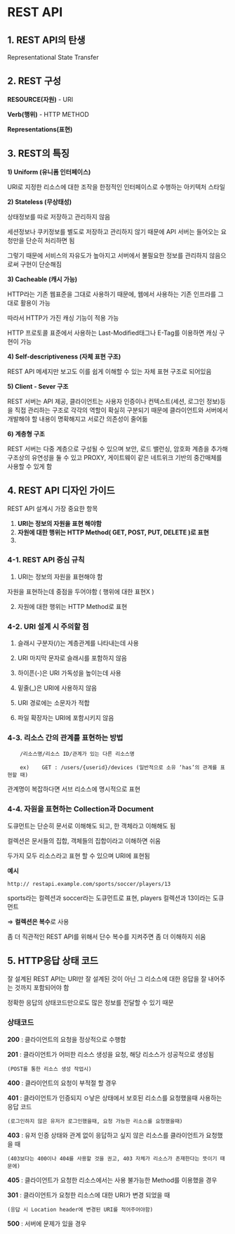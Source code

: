 # REST API

## 1. REST API의 탄생

Representational State Transfer

## 2. REST 구성

**RESOURCE(자원)** - URI

**Verb(행위)** - HTTP METHOD

**Representations(표현)**

## 3. REST의 특징

**1) Uniform (유니폼 인터페이스)**

URI로 지정한 리소스에 대한 조작을 한정적인 인터페이스로 수행하는 아키텍처 스타일

**2) Stateless (무상태성)**

상태정보를 따로 저장하고 관리하지 않음

세션정보나 쿠키정보를 별도로 저장하고 관리하지 않기 때문에 API 서버는 들어오는 요청만을 단순히 처리하면 됨

그렇기 때문에 서비스의 자유도가 높아지고 서버에서 불필요한 정보를 관리하지 않음으로써 구현이 단순해짐

**3) Cacheable (캐시 가능)**

HTTP라는 기존 웹표준을 그대로 사용하기 때문에, 웹에서 사용하는 기존 인프라를 그대로 활용이 가능

따라서 HTTP가 가진 캐싱 기능이 적용 가능

HTTP 프로토콜 표준에서 사용하는 Last-Modified태그나 E-Tag를 이용하면 캐싱 구현이 가능

**4) Self-descriptiveness (자체 표현 구조)**

REST API 메세지만 보고도 이를 쉽게 이해할 수 있는 자체 표현 구조로 되어있음

**5) Client - Sever 구조**

REST 서버는 API 제공, 클라이언트는 사용자 인증이나 컨텍스트(세션, 로그인 정보)등을 직접 관리하는 구조로 각각의 역할이 확실히 구분되기 때문에 클라이언트와 서버에서 개발해야 할 내용이 명확해지고 서로간 의존성이 줄어듦

**6) 계층형 구조**

REST 서버는 다중 계층으로 구성될 수 있으며 보안, 로드 밸런싱, 암호화 계층을 추가해 구조상의 유연성을 둘 수 있고 PROXY, 게이트웨이 같은 네트위크 기반의 중간매체를 사용할 수 있게 함

## 4. REST API 디자인 가이드

REST API 설계시 가장 중요한 항목

1. **URI는 정보의 자원을 표현 해야함**
2. **자원에 대한 행위는 HTTP Method( GET, POST, PUT, DELETE )로 표현**
3.

### 4-1. REST API 중심 규칙

1. URI는 정보의 자원을 표현해야 함

자원을 표현하는데 중점을 두어야함 ( 행위에 대한 표현X )

2. 자원에 대한 행위는 HTTP Method로 표현

### 4-2. URI 설계 시 주의할 점

1. 슬래시 구분자(/)는 계층관계를 나타내는데 사용

2. URI 마지막 문자로 슬래시를 포함하지 않음

3. 하이픈(-)은 URI 가독성을 높이는데 사용

4. 밑줄(\_)은 URI에 사용하지 않음

5. URI 경로에는 소문자가 적합

6. 파일 확장자는 URI에 포함시키지 않음

### 4-3. 리소스 간의 관계를 표현하는 방법

```
    /리소스명/리소스 ID/관계가 있는 다른 리소스명

    ex)    GET : /users/{userid}/devices (일반적으로 소유 ‘has’의 관계를 표현할 때)
```

관계명이 복잡하다면 서브 리소스에 명시적으로 표현

### 4-4. 자원을 표현하는 Collection과 Document

도큐먼트는 단순히 문서로 이해해도 되고, 한 객체라고 이해해도 됨

컬렉션은 문서들의 집합, 객체들의 집합이라고 이해하면 쉬움

두가지 모두 리소스라고 표현 할 수 있으며 URI에 표현됨

**예시**

```
http:// restapi.example.com/sports/soccer/players/13
```

sports라는 컬렉션과 soccer라는 도큐먼트로 표현, players 컬렉션과 13이라는 도큐먼트

⇒ **컬렉션은 복수**로 사용

좀 더 직관적인 REST API를 위해서 단수 복수를 지켜주면 좀 더 이해하지 쉬움

## 5. HTTP응답 상태 코드

잘 설계된 REST API는 URI만 잘 설계된 것이 아닌 그 리소스에 대한 응답을 잘 내어주는 것까지 포함되어야 함

정확한 응답의 상태코드만으로도 많은 정보를 전달할 수 있기 때문

### 상태코드

**200** : 클라이언트의 요청을 정상적으로 수행함

**201** : 클라이언트가 어떠한 리소스 생성을 요청, 해당 리소스가 성공적으로 생성됨

    (POST를 통한 리소스 생성 작업시)

**400** : 클라이언트의 요청이 부적절 할 경우

**401** : 클라이언트가 인증되지 ㅇ낳은 상태에서 보호된 리소스를 요청했을때 사용하는 응답 코드

    (로그인하지 않은 유저가 로그인했을때, 요청 가능한 리소스를 요청했을때)

**403** : 유저 인증 상태와 관계 없이 응답하고 싶지 않은 리소스를 클라이언트가 요청했을 때

    (403보다는 400이나 404를 사용할 것을 권고, 403 자체가 리소스가 존재한다는 뜻이기 때문에)

**405** : 클라이언트가 요청한 리소스에서는 사용 불가능한 Method를 이용했을 경우

**301** : 클라이언트가 요청한 리소스에 대한 URI가 변경 되었을 때

    (응답 시 Location header에 변경된 URI를 적어주어야함)

**500** : 서버에 문제가 있을 경우
